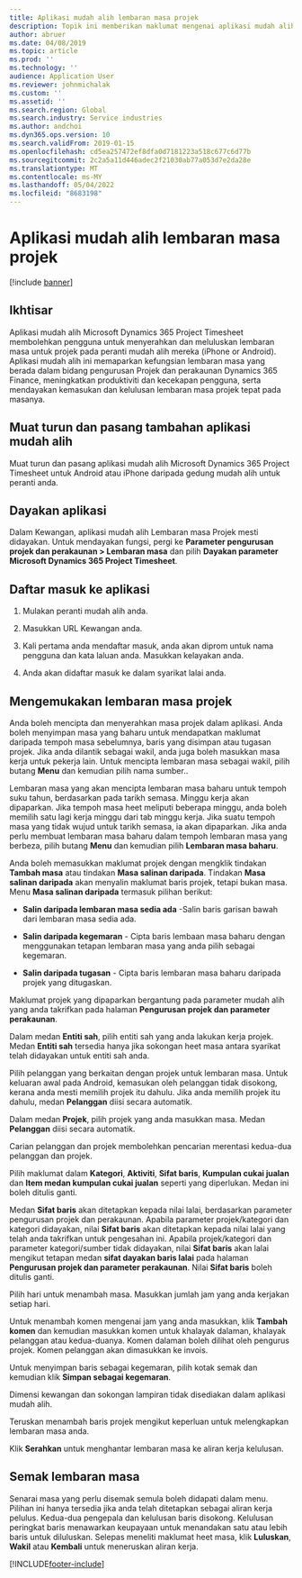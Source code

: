```yaml
---
title: Aplikasi mudah alih lembaran masa projek
description: Topik ini memberikan maklumat mengenai aplikasi mudah alih Microsoft Dynamics 365 Project Timesheet. Aplikasi mudah alih Lembaran masa Projek membolehkan pengguna untuk menyerahkan dan meluluskan lembaran masa untuk projek pada peranti mudah alih mereka.
author: abruer
ms.date: 04/08/2019
ms.topic: article
ms.prod: ''
ms.technology: ''
audience: Application User
ms.reviewer: johnmichalak
ms.custom: ''
ms.assetid: ''
ms.search.region: Global
ms.search.industry: Service industries
ms.author: andchoi
ms.dyn365.ops.version: 10
ms.search.validFrom: 2019-01-15
ms.openlocfilehash: cd5ea257472ef8dfa0d7181223a518c677c6d77b
ms.sourcegitcommit: 2c2a5a11d446adec2f21030ab77a053d7e2da28e
ms.translationtype: MT
ms.contentlocale: ms-MY
ms.lasthandoff: 05/04/2022
ms.locfileid: "8683198"
---
```

# <a name="project-timesheet-mobile-application"></a>Aplikasi mudah alih lembaran masa projek

[!include [banner](../includes/banner.md)]

## <a name="overview"></a>Ikhtisar

Aplikasi mudah alih Microsoft Dynamics 365 Project Timesheet membolehkan pengguna untuk menyerahkan dan meluluskan lembaran masa untuk projek pada peranti mudah alih mereka (iPhone or Android). Aplikasi mudah alih ini memaparkan kefungsian lembaran masa yang berada dalam bidang pengurusan Projek dan perakaunan Dynamics 365 Finance, meningkatkan produktiviti dan kecekapan pengguna, serta mendayakan kemasukan dan kelulusan lembaran masa projek tepat pada masanya.

## <a name="download-and-install-the-mobile-app"></a>Muat turun dan pasang tambahan aplikasi mudah alih

Muat turun dan pasang aplikasi mudah alih Microsoft Dynamics 365 Project Timesheet untuk Android atau iPhone daripada gedung mudah alih untuk peranti anda.

## <a name="enable-the-app"></a>Dayakan aplikasi 

Dalam Kewangan, aplikasi mudah alih Lembaran masa Projek mesti didayakan. Untuk mendayakan fungsi, pergi ke **Parameter pengurusan projek dan perakaunan \> Lembaran masa** dan pilih **Dayakan parameter Microsoft Dynamics 365 Project Timesheet**.

## <a name="sign-in-to-the-app"></a>Daftar masuk ke aplikasi

1.  Mulakan peranti mudah alih anda.

2.  Masukkan URL Kewangan anda.

3.  Kali pertama anda mendaftar masuk, anda akan diprom untuk nama pengguna dan kata laluan anda. Masukkan kelayakan anda.

4.  Anda akan didaftar masuk ke dalam syarikat lalai anda.

## <a name="submit-a-project-timesheet"></a>Mengemukakan lembaran masa projek

Anda boleh mencipta dan menyerahkan masa projek dalam aplikasi. Anda boleh menyimpan masa yang baharu untuk mendapatkan maklumat daripada tempoh masa sebelumnya, baris yang disimpan atau tugasan projek. Jika anda dilantik sebagai wakil, anda juga boleh masukkan masa kerja untuk pekerja lain. Untuk mencipta lembaran masa sebagai wakil, pilih butang **Menu** dan kemudian pilih nama sumber..

Lembaran masa yang akan mencipta lembaran masa baharu untuk tempoh suku tahun, berdasarkan pada tarikh semasa. Minggu kerja akan dipaparkan. Jika tempoh masa heet meliputi beberapa minggu, anda boleh memilih satu lagi kerja minggu dari tab minggu kerja.
Jika suatu tempoh masa yang tidak wujud untuk tarikh semasa, ia akan dipaparkan. Jika anda perlu membuat lembaran masa baharu dalam tempoh lembaran masa yang berbeza, pilih butang **Menu** dan kemudian pilih **Lembaran masa baharu**.

Anda boleh memasukkan maklumat projek dengan mengklik tindakan **Tambah masa** atau tindakan **Masa salinan daripada**. Tindakan **Masa salinan daripada** akan menyalin maklumat baris projek, tetapi bukan masa. Menu **Masa salinan daripada** termasuk pilihan berikut:

- **Salin daripada lembaran masa sedia ada** -Salin baris garisan bawah dari lembaran masa sedia ada.

- **Salin daripada kegemaran** - Cipta baris lembaan masa baharu dengan menggunakan tetapan lembaran masa yang anda pilih sebagai kegemaran.

- **Salin daripada tugasan** - Cipta baris lembaran masa baharu daripada projek yang ditugaskan.

Maklumat projek yang dipaparkan bergantung pada parameter mudah alih yang anda takrifkan pada halaman **Pengurusan projek dan parameter perakaunan**.

Dalam medan **Entiti sah**, pilih entiti sah yang anda lakukan kerja projek. Medan **Entiti sah** tersedia hanya jika sokongan heet masa antara syarikat telah didayakan untuk entiti sah anda.

Pilih pelanggan yang berkaitan dengan projek untuk lembaran masa. Untuk keluaran awal pada Android, kemasukan oleh pelanggan tidak disokong, kerana anda mesti memilih projek itu dahulu. Jika anda memilih projek itu dahulu, medan **Pelanggan** diisi secara automatik.

Dalam medan **Projek**, pilih projek yang anda masukkan masa. Medan **Pelanggan** diisi secara automatik.

Carian pelanggan dan projek membolehkan pencarian merentasi kedua-dua pelanggan dan projek.

Pilih maklumat dalam **Kategori**, **Aktiviti**, **Sifat baris**, **Kumpulan cukai jualan** dan **Item medan kumpulan cukai jualan** seperti yang diperlukan. Medan ini boleh ditulis ganti.

Medan **Sifat baris** akan ditetapkan kepada nilai lalai, berdasarkan parameter pengurusan projek dan perakaunan. Apabila parameter projek/kategori dan kategori didayakan, nilai **Sifat baris** akan ditetapkan kepada nilai lalai yang telah anda takrifkan untuk pengesahan ini. Apabila projek/kategori dan parameter kategori/sumber tidak didayakan, nilai **Sifat baris** akan lalai mengikut tetapan medan **sifat dayakan baris lalai** pada halaman **Pengurusan projek dan parameter perakaunan**. Nilai **Sifat baris** boleh ditulis ganti.

Pilih hari untuk menambah masa. Masukkan jumlah jam yang anda kerjakan setiap hari.

Untuk menambah komen mengenai jam yang anda masukkan, klik **Tambah komen** dan kemudian masukkan komen untuk khalayak dalaman, khalayak pelanggan atau kedua-duanya.
Komen dalaman boleh dilihat oleh pengurus projek. Komen pelanggan akan dimasukkan ke invois.

Untuk menyimpan baris sebagai kegemaran, pilih kotak semak dan kemudian klik **Simpan sebagai kegemaran**.

Dimensi kewangan dan sokongan lampiran tidak disediakan dalam aplikasi mudah alih.

Teruskan menambah baris projek mengikut keperluan untuk melengkapkan lembaran masa anda.

Klik **Serahkan** untuk menghantar lembaran masa ke aliran kerja kelulusan.

## <a name="review-timesheets"></a>Semak lembaran masa

Senarai masa yang perlu disemak semula boleh didapati dalam menu. Pilihan ini hanya tersedia jika anda telah ditetapkan sebagai aliran kerja pelulus. Kedua-dua pengepala dan kelulusan baris disokong. Kelulusan peringkat baris menawarkan keupayaan untuk menandakan satu atau lebih baris untuk diluluskan. Selepas meneliti maklumat heet masa, klik **Luluskan**, **Wakil** atau **Kembali** untuk meneruskan aliran kerja.


[!INCLUDE[footer-include](../includes/footer-banner.md)]